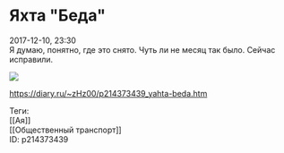 Яхта "Беда"
============

   
 2017-12-10, 23:30   
  Я думаю, понятно, где это снято. Чуть ли не месяц так было. Сейчас исправили.   
   
   [![](https://i.imgur.com/6glYMPhl.jpg)](https://i.imgur.com/6glYMPh.jpg)     
    
 <https://diary.ru/~zHz00/p214373439_yahta-beda.htm>   
   
 Теги:   
 [[Ая]]   
 [[Общественный транспорт]]   
 ID: p214373439